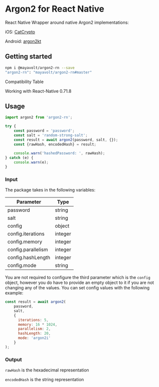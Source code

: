 # Argon2 for React Native

React Native Wrapper around native Argon2 implementations:

iOS: [CatCrypto](//github.com/ImKcat/CatCrypto)

Android: [argon2kt](//github.com/lambdapioneer/argon2kt)

## Getting started
```bash
npm i @mayavolt/argon2-rn --save
"argon2-rn": "mayavolt/argon2-rn#master"
```

Compatibility Table

Working with React-Native 0.71.8

## Usage

```javascript
import argon2 from 'argon2-rn';

try {
    const password = 'password';
    const salt = 'random-strong-salt';
    const result = await argon2(password, salt, {});
    const {rawHash, encodedHash} = result;
        
    console.warn('hashedPassword: ', rawHash);
} catch (e) {
    console.warn(e);
}
```

### Input
The package takes in the following variables:

| Parameter           | Type    |
|---------------------|---------|
| password            | string  |
| salt                | string  |
| config              | object  |
| config.iterations   | integer |
| config.memory       | integer |
| config.parallelism  | integer |
| config.hashLength   | integer |
| config.mode         | string  |

You are not required to configure the third parameter which is the `config` object, however you do have to provide an empty object to it if you are not changing any of the values. You can set config values with the following example:

```javascript
const result = await argon2(
    password,
    salt,
    {
      iterations: 5,
      memory: 16 * 1024,
      parallelism: 2,
      hashLength: 20,
      mode: 'argon2i'
    }
);
```


### Output

`rawHash` is the hexadecimal representation

`encodedHash` is the string representation
